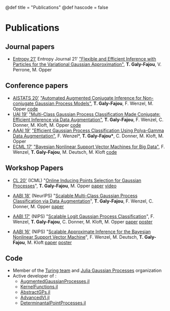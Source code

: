 @def title = "Publications"
@def hascode = false

# Publications

## Journal papers

- [Entropy 21']() Entropy Journal 21' ["Flexible and Efficient Inference with Particles for the Variational Gaussian Approximation"](https://www.mdpi.com/1099-4300/23/8/990), **T. Galy-Fajou**, V. Perrone, M. Opper

## Conference papers

- [AISTATS 20'](https://www.aistats.org/) ["Automated Augmented Conjugate Inference for Non-conjugate Gaussian Process Models"](https://arxiv.org/abs/2002.11451), **T. Galy-Fajou**, F. Wenzel, M. Opper [code](https://github.com/theogf/AutoConjGP_Exp)
- [UAI 19'](http://www.auai.org/uai2019/) ["Multi-Class Gaussian Process Classification Made Conjugate: Efficient Inference via Data Augmentation"](https://arxiv.org/abs/1905.09670), **T. Galy-Fajou**, F. Wenzel, C. Donner, M. Kloft, M. Opper [code](https://github.com/theogf/MultiClassGPC)
- [AAAI 19'](https://aaai.org/Conferences/AAAI-19/) ["Efficient Gaussian Process Classification Using Polya-Gamma Data Augmentation"](https://arxiv.org/abs/1802.06383), F. Wenzel\*, **T. Galy-Fajou\***, C. Donner, M. Kloft, M. Opper
- [ECML 17'](http://ecmlpkdd2017.ijs.si/) ["Bayesian Nonlinear Support Vector Machines for Big Data"](http://ecmlpkdd2017.ijs.si/papers/paperID502.pdf), F. Wenzel, **T. Galy-Fajou**, M. Deutsch,  M. Kloft [code](https://github.com/theogf/BayesianSVM)

## Workshop Papers

- [CL 20'](https://sites.google.com/view/cl-icml/home?authuser=0) (ICML) "[Online Inducing Points Selection for Gaussian Processes](https://drive.google.com/file/d/1IPTUBfY_b2WElTWBIVU4lrbHcXnbTWdB/view?usp=sharing)", **T. Galy-Fajou**, M. Opper [paper](https://drive.google.com/file/d/1IPTUBfY_b2WElTWBIVU4lrbHcXnbTWdB/view?usp=sharing) [video](https://youtu.be/aR_viPWNv1U)
- [AABI 18'](http://approximateinference.org/2018/) (NeurIPS) "[Scalable Multi-Class Gaussian Process Classification via Data Augmentation](http://approximateinference.org/2018/accepted/GalyFajouEtAl2018.pdf)", **T. Galy-Fajou**, F. Wenzel, C. Donner, M. Opper [paper](http://approximateinference.org/2018/accepted/GalyFajouEtAl2018.pdf)

- [AABI 17'](http://approximateinference.org/2017/)  (NIPS) "[Scalable Logit Gaussian Process Classification](http://approximateinference.org/2017/accepted/WenzelEtAl2017.pdf)", F. Wenzel, **T. Galy-Fajou**, C. Donner, M. Kloft, M. Opper [paper](http://approximateinference.org/2017/accepted/WenzelEtAl2017.pdf) [poster](http://approximateinference.org/2017/accepted/WenzelEtAl2017_poster.pdf)
- [AABI 16'](http://approximateinference.org/2016/) (NIPS) "[Scalable Approximate Inference for the Bayesian Nonlinear Support Vector Machine](http://approximateinference.org/2016/accepted/WenzelEtAl2016.pdf)", F. Wenzel, M. Deutsch, **T. Galy-Fajou**, M. Kloft [paper](http://approximateinference.org/2016/accepted/WenzelEtAl2016.pdf) [poster](http://approximateinference.org/2016/accepted/WenzelEtAl2016_poster.pdf)

## Code

- Member of the [Turing team](https://turing.ml/dev/) and [Julia Gaussian Processes](https://github.com/JuliaGaussianProcesses) organization
- Active developer of :
  - [AugmentedGaussianProcesses.jl](https://github.com/theogf/AugmentedGaussianProcesses.jl)
  - [KernelFunctions.jl](https://github.com/JuliaGaussianProcesses/KernelFunctions.jl)
  - [AbstractGPs.jl](https://github.com/JuliaGaussianProcesses/AbstractGPs.jl)
  - [AdvancedVI.jl](https://github.com/TuringLang/AdvancedVI.jl)
  - [DeterminantalPointProcesses.jl](https://github.com/theogf/DeterminantalPointProcesses.jl)